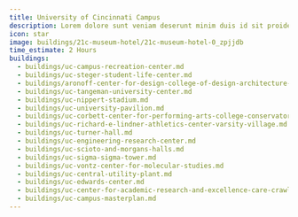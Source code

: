 ```yaml
---
title: University of Cincinnati Campus
description: Lorem dolore sunt veniam deserunt minim duis id sit proident ea mollit velit irure.
icon: star
image: buildings/21c-museum-hotel/21c-museum-hotel-0_zpjjdb
time_estimate: 2 Hours
buildings:
  - buildings/uc-campus-recreation-center.md
  - buildings/uc-steger-student-life-center.md
  - buildings/aronoff-center-for-design-college-of-design-architecture-art-and-planning-daap.md
  - buildings/uc-tangeman-university-center.md
  - buildings/uc-nippert-stadium.md
  - buildings/uc-university-pavilion.md
  - buildings/uc-corbett-center-for-performing-arts-college-conservatory-of-music.md
  - buildings/uc-richard-e-lindner-athletics-center-varsity-village.md
  - buildings/uc-turner-hall.md
  - buildings/uc-engineering-research-center.md
  - buildings/uc-scioto-and-morgans-halls.md
  - buildings/uc-sigma-sigma-tower.md
  - buildings/uc-vontz-center-for-molecular-studies.md
  - buildings/uc-central-utility-plant.md
  - buildings/uc-edwards-center.md
  - buildings/uc-center-for-academic-research-and-excellence-care-crawley-building.md
  - buildings/uc-campus-masterplan.md
---
```


